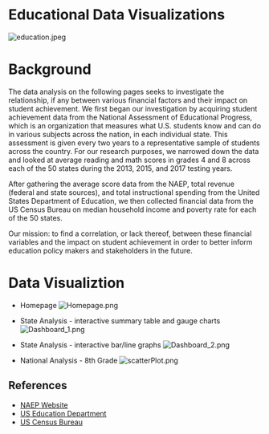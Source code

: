 # Educational Data Visualizations

![education.jpeg](https://github.com/trangbt278/education/blob/main/readme_images/Education.jpeg)


# Background

The data analysis on the following pages seeks to investigate the relationship, if any  between various financial factors and their impact on student achievement. We first began our investigation by acquiring student achievement data from the National Assessment of Educational Progress, which is an organization that measures what U.S. students know and can do in various subjects across the nation, in each individual state. This assessment is given every two years to a representative sample of students across the country. For our research purposes, we narrowed down the data and looked at average reading and math scores in grades 4 and 8 across each of the 50 states during the 2013, 2015, and 2017 testing years.

After gathering the average score data from the NAEP, total revenue (federal and state sources), and total instructional spending from the United States Department of Education, we then collected financial data from the US Census Bureau on median household income and poverty rate for each of the 50 states.

Our mission: to find a correlation, or lack thereof, between these financial variables and the impact on student achievement in order to better inform education policy makers and stakeholders in the future.


# Data Visualiztion

* Homepage
![Homepage.png](https://github.com/amylbrunet/Project-3-Data-Visualizations/blob/main/static/images/homepage.png)

* State Analysis - interactive summary table and gauge charts
![Dashboard_1.png](https://github.com/amylbrunet/Project-3-Data-Visualizations/blob/main/static/images/dashboard_1.png)

* State Analysis - interactive bar/line graphs
![Dashboard_2.png](https://github.com/amylbrunet/Project-3-Data-Visualizations/blob/main/static/images/dashboard_2.png)

* National Analysis - 8th Grade
![scatterPlot.png](https://github.com/amylbrunet/Project-3-Data-Visualizations/blob/main/static/images/scatterPlot.png)


## References
* [NAEP Website](https://nces.ed.gov/nationsreportcard/about/)
* [US Education Department](https://eddataexpress.ed.gov/)
* [US Census Bureau](https://data.census.gov/cedsci/)